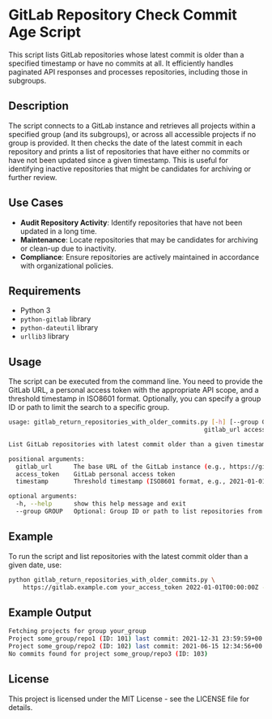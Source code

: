 # GitLab Repository Check Commit Age Script

This script lists GitLab repositories whose latest commit is older than a specified
timestamp or have no commits at all. It efficiently handles paginated API responses
and processes repositories, including those in subgroups.

## Description

The script connects to a GitLab instance and retrieves all projects within a specified
group (and its subgroups), or across all accessible projects if no group is provided.
It then checks the date of the latest commit in each repository and prints a list of
repositories that have either no commits or have not been updated since a given
timestamp. This is useful for identifying inactive repositories that might be
candidates for archiving or further review.

## Use Cases

- **Audit Repository Activity**: Identify repositories that have not been updated in a
  long time.
- **Maintenance**: Locate repositories that may be candidates for archiving or clean-up
  due to inactivity.
- **Compliance**: Ensure repositories are actively maintained in accordance with
  organizational policies.

## Requirements

- Python 3
- `python-gitlab` library
- `python-dateutil` library
- `urllib3` library

## Usage

The script can be executed from the command line. You need to provide the GitLab URL,
a personal access token with the appropriate API scope, and a threshold timestamp in
ISO8601 format. Optionally, you can specify a group ID or path to limit the search to
a specific group.

```sh
usage: gitlab_return_repositories_with_older_commits.py [-h] [--group GROUP]
                                                      gitlab_url access_token timestamp

List GitLab repositories with latest commit older than a given timestamp or with no commit.

positional arguments:
  gitlab_url      The base URL of the GitLab instance (e.g., https://gitlab.com)
  access_token    GitLab personal access token
  timestamp       Threshold timestamp (ISO8601 format, e.g., 2021-01-01T00:00:00Z)

optional arguments:
  -h, --help      show this help message and exit
  --group GROUP   Optional: Group ID or path to list repositories from a specific group only
```

## Example

To run the script and list repositories with the latest commit older than a given date, use:

```bash
python gitlab_return_repositories_with_older_commits.py \
    https://gitlab.example.com your_access_token 2022-01-01T00:00:00Z --group your_group
```

## Example Output

```bash
Fetching projects for group your_group
Project some_group/repo1 (ID: 101) last commit: 2021-12-31 23:59:59+00:00
Project some_group/repo2 (ID: 102) last commit: 2021-06-15 12:34:56+00:00
No commits found for project some_group/repo3 (ID: 103)
```

## License

This project is licensed under the MIT License - see the LICENSE file for details.

